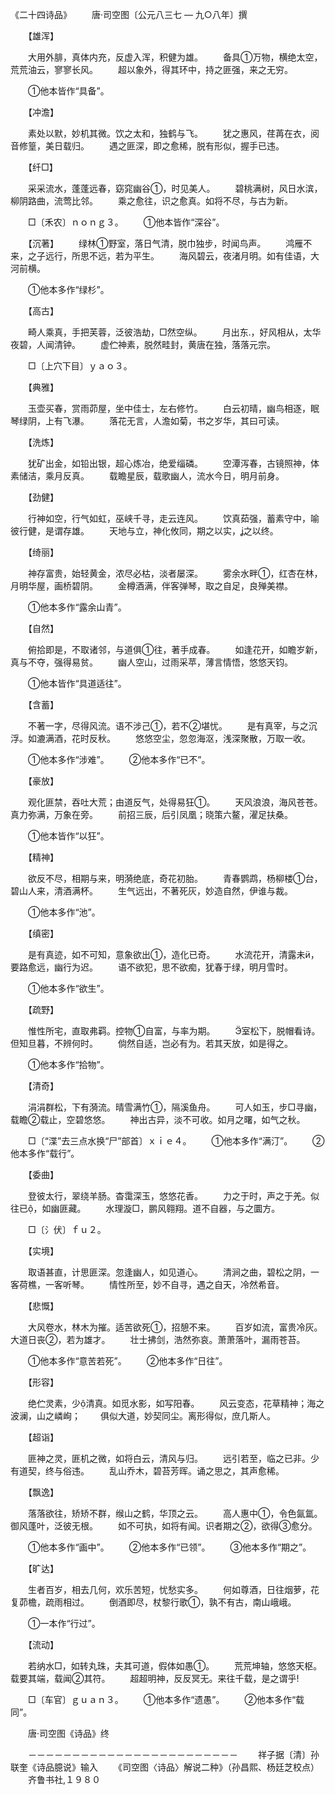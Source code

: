 《二十四诗品》
　　唐·司空图〔公元八三七 — 九○八年〕撰

　　【雄浑】

　　大用外腓，真体内充，反虚入浑，积健为雄。
　　备具①万物，横绝太空，荒荒油云，寥寥长风。
　　超以象外，得其环中，持之匪强，来之无穷。

　　①他本皆作“具备”。

　　【冲澹】

　　素处以默，妙机其微。饮之太和，独鹤与飞。
　　犹之惠风，荏苒在衣，阅音修篁，美日载归。
　　遇之匪深，即之愈稀，脱有形似，握手已违。

　　【纤□】

　　采采流水，蓬蓬远春，窈窕幽谷①，时见美人。
　　碧桃满树，风日水滨，柳阴路曲，流莺比邻。
　　乘之愈往，识之愈真。如将不尽，与古为新。

　　□〔禾农〕ｎｏｎｇ３。
　　①他本皆作“深谷”。

　　【沉著】
　　绿林①野室，落日气清，脱巾独步，时闻鸟声。
　　鸿雁不来，之子远行，所思不远，若为平生。
　　海风碧云，夜渚月明。如有佳语，大河前横。

　　①他本多作“绿杉”。

　　【高古】

　　畸人乘真，手把芙蓉，泛彼浩劫，□然空纵。
　　月出东，好风相从，太华夜碧，人闻清钟。
　　虚伫神素，脱然畦封，黄唐在独，落落元宗。

　　□〔上穴下目〕ｙａｏ３。

　　【典雅】

　　玉壶买春，赏雨茆屋，坐中佳士，左右修竹。
　　白云初晴，幽鸟相逐，眠琴绿阴，上有飞瀑。
　　落花无言，人澹如菊，书之岁华，其曰可读。

　　【洗炼】

　　犹矿出金，如铅出银，超心炼冶，绝爱缁磷。
　　空潭泻春，古镜照神，体素储洁，乘月反真。
　　载瞻星辰，载歌幽人，流水今日，明月前身。

　　【劲健】

　　行神如空，行气如虹，巫峡千寻，走云连风。
　　饮真茹强，蓄素守中，喻彼行健，是谓存雄。
　　天地与立，神化攸同，期之以实，之以终。

　　【绮丽】

　　神存富贵，始轻黄金，浓尽必枯，淡者屡深。
　　雾余水畔①，红杏在林，月明华屋，画桥碧阴。
　　金樽酒满，伴客弹琴，取之自足，良殚美襟。

　　①他本多作“露余山青”。

　　【自然】

　　俯拾即是，不取诸邻，与道俱①往，著手成春。
　　如逢花开，如瞻岁新，真与不夺，强得易贫。
　　幽人空山，过雨采苹，薄言情悟，悠悠天钧。

　　①他本皆作“具道适往”。

　　【含蓄】

　　不著一字，尽得风流。语不涉己①，若不②堪忧。
　　是有真宰，与之沉浮。如漉满酒，花时反秋。
　　悠悠空尘，忽忽海沤，浅深聚散，万取一收。

　　①他本多作“涉难”。
　　②他本多作“已不”。

　　【豪放】

　　观化匪禁，吞吐大荒；由道反气，处得易狂①。
　　天风浪浪，海风苍苍。真力弥满，万象在旁。
　　前招三辰，后引凤凰；晓策六鳌，濯足扶桑。

　　①他本皆作“以狂”。

　　【精神】

　　欲反不尽，相期与来，明漪绝底，奇花初胎。
　　青春鹦鹉，杨柳楼①台，碧山人来，清酒满杯。
　　生气远出，不著死灰，妙造自然，伊谁与裁。

　　①他本多作“池”。

　　【缜密】

　　是有真迹，如不可知，意象欲出①，造化已奇。
　　水流花开，清露未，要路愈远，幽行为迟。
　　语不欲犯，思不欲痴，犹春于绿，明月雪时。

　　①他本多作“欲生”。

　　【疏野】

　　惟性所宅，直取弗羁。控物①自富，与率为期。
　　室松下，脱帽看诗。但知旦暮，不辨何时。
　　倘然自适，岂必有为。若其天放，如是得之。

　　①他本多作“拾物”。

　　【清奇】

　　涓涓群松，下有漪流。晴雪满竹①，隔溪鱼舟。
　　可人如玉，步□寻幽，载瞻②载止，空碧悠悠。
　　神出古异，淡不可收。如月之曙，如气之秋。

　　□〔“渫”去三点水换“尸”部首〕ｘｉｅ４。
　　①他本多作“满汀”。
　　②他本多作“载行”。

　　【委曲】

　　登彼太行，翠绕羊肠。杳霭深玉，悠悠花香。
　　力之于时，声之于羌。似往已，如幽匪藏。
　　水理漩□，鹏风翱翔。道不自器，与之圜方。

　　□〔氵伏〕ｆｕ２。

　　【实境】

　　取语甚直，计思匪深。忽逢幽人，如见道心。
　　清涧之曲，碧松之阴，一客荷樵，一客听琴。
　　情性所至，妙不自寻，遇之自天，冷然希音。

　　【悲慨】

　　大风卷水，林木为摧。适苦欲死①，招憩不来。
　　百岁如流，富贵冷灰。大道日丧②，若为雄才。
　　壮士拂剑，浩然弥哀。萧萧落叶，漏雨苍苔。

　　①他本多作“意苦若死”。
　　②他本多作“日往”。

　　【形容】

　　绝伫灵素，少清真。如觅水影，如写阳春。
　　风云变态，花草精神；海之波澜，山之嶙峋；
　　俱似大道，妙契同尘。离形得似，庶几斯人。

　　【超诣】

　　匪神之灵，匪机之微，如将白云，清风与归。
　　远引若至，临之已非。少有道契，终与俗违。
　　乱山乔木，碧苔芳晖。诵之思之，其声愈稀。

　　【飘逸】

　　落落欲往，矫矫不群，缑山之鹤，华顶之云。
　　高人惠中①，令色氤氲。御风蓬叶，泛彼无根。
　　如不可执，如将有闻。识者期之②，欲得③愈分。

　　①他本多作“画中”。
　　②他本多作“已领”。
　　③他本多作“期之”。

　　【旷达】

　　生者百岁，相去几何，欢乐苦短，忧愁实多。
　　何如尊酒，日往烟萝，花复茆檐，疏雨相过。
　　倒酒即尽，杖黎行歌①，孰不有古，南山峨峨。

　　①一本作“行过”。

　　【流动】

　　若纳水□，如转丸珠，夫其可道，假体如愚①。
　　荒荒坤轴，悠悠天枢。载要其端，载闻②其符。
　　超超明神，反反冥无。来往千载，是之谓乎!

　　□〔车官〕ｇｕａｎ３。
　　①他本多作“遗愚”。
　　②他本多作“载同”。

　　唐·司空图《诗品》终

　　－－－－－－－－－－－－－－－－－－－－－－－－
　　祥子据〔清〕孙联奎《诗品臆说》输入
　　《司空图〈诗品〉解说二种》（孙昌熙、杨廷芝校点）
　　齐鲁书社,１９８０
